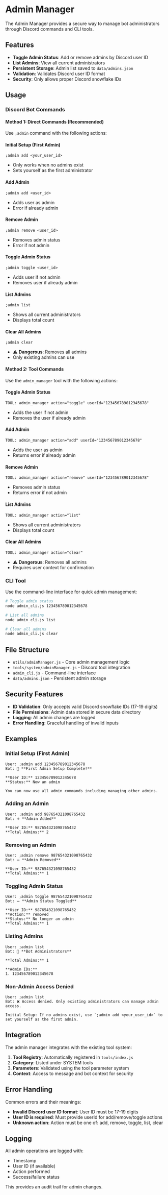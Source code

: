 # Admin Manager

The Admin Manager provides a secure way to manage bot administrators through Discord commands and CLI tools.

## Features

- **Toggle Admin Status**: Add or remove admins by Discord user ID
- **List Admins**: View all current administrators
- **Persistent Storage**: Admin list saved to `data/admins.json`
- **Validation**: Validates Discord user ID format
- **Security**: Only allows proper Discord snowflake IDs

## Usage

### Discord Bot Commands

#### Method 1: Direct Commands (Recommended)
Use `;admin` command with the following actions:

#### Initial Setup (First Admin)
```
;admin add <your_user_id>
```
- Only works when no admins exist
- Sets yourself as the first administrator

#### Add Admin
```
;admin add <user_id>
```
- Adds user as admin
- Error if already admin

#### Remove Admin
```
;admin remove <user_id>
```
- Removes admin status
- Error if not admin

#### Toggle Admin Status
```
;admin toggle <user_id>
```
- Adds user if not admin
- Removes user if already admin

#### List Admins
```
;admin list
```
- Shows all current administrators
- Displays total count

#### Clear All Admins
```
;admin clear
```
- ⚠️ **Dangerous**: Removes all admins
- Only existing admins can use

#### Method 2: Tool Commands
Use the `admin_manager` tool with the following actions:

#### Toggle Admin Status
```
TOOL: admin_manager action="toggle" userId="123456789012345678"
```
- Adds the user if not admin
- Removes the user if already admin

#### Add Admin
```
TOOL: admin_manager action="add" userId="123456789012345678"
```
- Adds the user as admin
- Returns error if already admin

#### Remove Admin
```
TOOL: admin_manager action="remove" userId="123456789012345678"
```
- Removes admin status
- Returns error if not admin

#### List Admins
```
TOOL: admin_manager action="list"
```
- Shows all current administrators
- Displays total count

#### Clear All Admins
```
TOOL: admin_manager action="clear"
```
- ⚠️ **Dangerous**: Removes all admins
- Requires user context for confirmation

### CLI Tool

Use the command-line interface for quick admin management:

```bash
# Toggle admin status
node admin_cli.js 123456789012345678

# List all admins
node admin_cli.js list

# Clear all admins
node admin_cli.js clear
```

## File Structure

- `utils/adminManager.js` - Core admin management logic
- `tools/system/adminManager.js` - Discord tool integration
- `admin_cli.js` - Command-line interface
- `data/admins.json` - Persistent admin storage

## Security Features

- **ID Validation**: Only accepts valid Discord snowflake IDs (17-19 digits)
- **File Permissions**: Admin data stored in secure data directory
- **Logging**: All admin changes are logged
- **Error Handling**: Graceful handling of invalid inputs

## Examples

### Initial Setup (First Admin)
```
User: ;admin add 123456789012345678
Bot: 🎉 **First Admin Setup Complete!**

**User ID:** 123456789012345678
**Status:** Now an admin

You can now use all admin commands including managing other admins.
```

### Adding an Admin
```
User: ;admin add 987654321098765432
Bot: ➕ **Admin Added**

**User ID:** 987654321098765432
**Total Admins:** 2
```

### Removing an Admin
```
User: ;admin remove 987654321098765432
Bot: ➖ **Admin Removed**

**User ID:** 987654321098765432
**Total Admins:** 1
```

### Toggling Admin Status
```
User: ;admin toggle 987654321098765432
Bot: ➖ **Admin Status Toggled**

**User ID:** 987654321098765432
**Action:** removed
**Status:** No longer an admin
**Total Admins:** 1
```

### Listing Admins
```
User: ;admin list
Bot: 👑 **Bot Administrators**

**Total Admins:** 1

**Admin IDs:**
1. 123456789012345678
```

### Non-Admin Access Denied
```
User: ;admin list
Bot: ❌ Access denied. Only existing administrators can manage admin access.

Initial Setup: If no admins exist, use `;admin add <your_user_id>` to set yourself as the first admin.
```

## Integration

The admin manager integrates with the existing tool system:

1. **Tool Registry**: Automatically registered in `tools/index.js`
2. **Category**: Listed under SYSTEM tools
3. **Parameters**: Validated using the tool parameter system
4. **Context**: Access to message and bot context for security

## Error Handling

Common errors and their meanings:

- **Invalid Discord user ID format**: User ID must be 17-19 digits
- **User ID is required**: Must provide userId for add/remove/toggle actions
- **Unknown action**: Action must be one of: add, remove, toggle, list, clear

## Logging

All admin operations are logged with:
- Timestamp
- User ID (if available)
- Action performed
- Success/failure status

This provides an audit trail for admin changes.